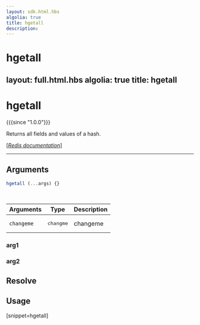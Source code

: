 ```yaml
---
layout: sdk.html.hbs
algolia: true
title: hgetall
description:
---
```


# hgetall
layout: full.html.hbs
algolia: true
title: hgetall
---

# hgetall

{{{since "1.0.0"}}}

Returns all fields and values of a hash.

[[_Redis documentation_]](https://redis.io/commands/hgetall)

---

## Arguments

```js
hgetall (...args) {}

```

<br/>

| Arguments    | Type    | Description |
|--------------|---------|-------------|
| ``changeme`` | <pre>changme</pre> | changeme    |

### arg1

### arg2

## Resolve

## Usage

[snippet=hgetall]
